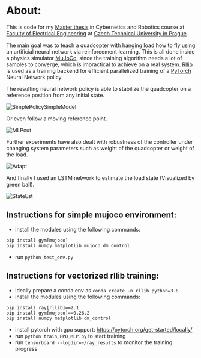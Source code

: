 # About:

This is code for my [Master thesis](https://dspace.cvut.cz/handle/10467/108688) in Cybernetics and Robotics course at [Faculty of Electrical Engineering](https://fel.cvut.cz/cs) at [Czech Technical University in Prague](https://www.cvut.cz/en/).

The main goal was to teach a quadcopter with hanging load how to fly using an artificial neural network via reinforcement learning. This is all done inside a physics simulator [MuJoCo](https://mujoco.readthedocs.io/), since the training algorithm needs a lot of samples to converge, which is impractical to achieve on a real system. [Rllib](https://docs.ray.io/en/latest/rllib/index.html) is used as a training backend for efficient parallelized training of a [PyTorch](https://pytorch.org/) Neural Network policy.

The resulting neural network policy is able to stabilize the quadcopter on a reference position from any initial state.

 ![SimplePolicySimpleModel](https://github.com/user-attachments/assets/a30c0b10-486a-403f-82b0-1ea8fb5c54c3)

Or even follow a moving reference point.

 ![MLPcut](https://github.com/user-attachments/assets/a82e0308-c507-4f06-9cf9-5e546e8bb46f)

Further experiments have also dealt with robustness of the controller under changing system parameters such as weight of the quadcopter or weight of the load.

 ![Adapt](https://github.com/user-attachments/assets/2e6e5d97-2a4a-4a32-83dc-278f4a9d5126)

And finally I used an LSTM network to estimate the load state (Visualized by green ball).

 ![StateEst](https://github.com/user-attachments/assets/22845642-7fb9-4592-b4ea-61dc3d7d98d6)

## Instructions for simple mujoco environment:
 - install the modules using the following commands:
```
pip install gym[mujoco]
pip install numpy matplotlib mujoco dm_control
```
 - run ```python test_env.py```

## Instructions for vectorized rllib training:
 - ideally prepare a conda env as ```conda create -n rllib python=3.8```
 - install the modules using the following commands:
```
pip install ray[rllib]==2.1 
pip install gym[mujoco]==0.26.2 
pip install numpy matplotlib dm_control
```
 - install pytorch with gpu support: <https://pytorch.org/get-started/locally/>
 - run ```python train_PPO_MLP.py``` to start training
 - run ```tensorboard --logdir=~/ray_results``` to monitor the training progress
